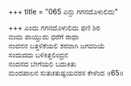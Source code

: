 +++
title = "065 ಎನ್ದು ಗಗನದೊಳುಲಿದು"

+++
ಎಂದು ಗಗನದೊಳುಲಿದು ಫಣಿ ಶಿರ  
ವಂದು ಪಾಯ್ದುದು ಧರೆಗೆ ರಾಧಾ  
ನಂದನನ ಬತ್ತಳಿಕೆಯಲಿ ಶರವಾಗಿ ಜಗವರಿಯೆ   
ಸಂದುದದು ಬಳಿಕಿತ್ತಲಿಂದ್ರನ   
ನಂದನದ ಬೇಗೆಯಲಿ ಬದುಕಿತು  
ಮಂದಪಾಲನ ಸುತಚತುಷ್ಟಯವರಸ ಕೇಳೆಂದ     ॥65॥